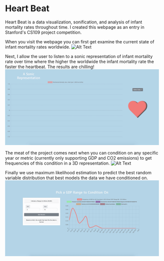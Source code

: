 # Heart Beat

Heart Beat is a data visualization, sonification, and analysis of infant mortality rates throughout time. I created this webpage as an entry in Stanford's CS109 project competition. 





When you visit the webpage you can first get examine the current state of infant mortality rates worldwide.
![Alt Text](https://github.com/leonbi100/heart_beat/blob/master/data/2019-12-18%2020.04.14.gif)





Next, I allow the user to listen to a sonic representation of infant mortality rate over time where the higher the worldwide the infant mortality rate the faster the heartbeat. The results are chilling!
![Alt Text](https://github.com/leonbi100/heart_beat/blob/master/data/2019-12-18%2019.58.45.gif)

The meat of the project comes next when you can condition on any specific year or metric (currently only supporting GDP and CO2 emissions) to get frequencies of this condition in a 3D representation.
![Alt Text](https://github.com/leonbi100/heart_beat/blob/master/data/2019-12-18%2020.09.53.gif)

Finally we use maximum likelihood estimation to predict the best random variable distribution that best models the data we have conditioned on.
![Alt Text](https://github.com/leonbi100/heart_beat/blob/master/data/2019-12-18%2020.11.42.gif)
